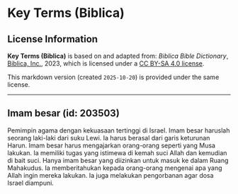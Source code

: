 # Key Terms (Biblica)

## License Information

**Key Terms (Biblica)** is based on and adapted from: _Biblica Bible Dictionary_, [Biblica, Inc.](https://www.biblica.com/), 2023, which is licensed under a [CC BY-SA 4.0 license](https://creativecommons.org/licenses/by-sa/4.0/legalcode.en).

This markdown version (created `2025-10-20`) is provided under the same license.



--------------------------------

## Imam besar (id: 203503)

Pemimpin agama dengan kekuasaan tertinggi di Israel. Imam besar haruslah seorang laki\-laki dari suku Lewi. Ia harus berasal dari garis keturunan Harun. Imam besar harus mengajarkan orang\-orang seperti yang Musa lakukan. Ia memiliki tugas yang istimewa di kemah suci Allah dan kemudian di bait suci. Hanya imam besar yang diizinkan untuk masuk ke dalam Ruang Mahakudus. Ia memberitahukan kepada orang\-orang mengenai apa yang Allah ingin mereka lakukan. Ia juga melakukan pengorbanan agar dosa Israel diampuni.


